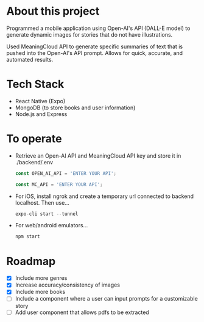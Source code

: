 # About this project

Programmed a mobile application using Open-AI's API (DALL-E model) to generate dynamic images for stories that do not have illustrations.

Used MeaningCloud API to generate specific summaries of text that is pushed into the Open-AI's API prompt. Allows for quick, accurate, and automated results.

# Tech Stack
- React Native (Expo)
- MongoDB (to store books and user information)
- Node.js and Express

# To operate
- Retrieve an Open-AI API and MeaningCloud API key and store it in ./backend/.env
  ```js
  const OPEN_AI_API = 'ENTER YOUR API';
   ```
    ```js
   const MC_API = 'ENTER YOUR API';
   ```
- For iOS, install ngrok and create a temporary url connected to backend localhost. Then use...
  ```js
  expo-cli start --tunnel
   ```
- For web/android emulators...
    ```js
   npm start
   ```

# Roadmap
- [x] Include more genres
- [x] Increase accuracy/consistency of images
- [x] Include more books
- [ ] Include a component where a user can input prompts for a customizable story
- [ ] Add user component that allows pdfs to be extracted
